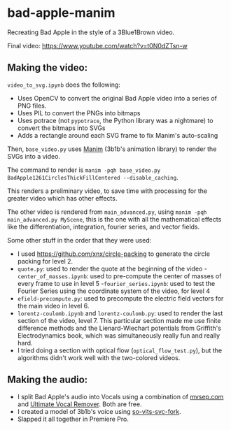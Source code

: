 # bad-apple-manim

Recreating Bad Apple in the style of a 3Blue1Brown video.

Final video: https://www.youtube.com/watch?v=t0N0dZTsn-w

## Making the video:
`video_to_svg.ipynb` does the following:
- Uses OpenCV to convert the original Bad Apple video into a series of PNG files.
- Uses PIL to convert the PNGs into bitmaps
- Uses potrace (not `pypotrace`, the Python library was a nightmare) to convert the bitmaps into SVGs
- Adds a rectangle around each SVG frame to fix Manim's auto-scaling

Then, `base_video.py` uses [Manim](https://github.com/ManimCommunity/manim) (3b1b's animation library) to render the SVGs into a video. 

The command to render is `manim -pqh base_video.py BadApple1261CirclesThickFillCentered --disable_caching`.

This renders a preliminary video, to save time with processing for the greater video which has other effects.

The other video is rendered from `main_advanced.py`, using `manim -pqh main_advanced.py MyScene`, this is the one with all the mathematical effects like the 
differentiation, integration, fourier series, and vector fields.

Some other stuff in the order that they were used:
- I used https://github.com/xnx/circle-packing to generate the circle packing for level 2.
- `quote.py`: used to render the quote at the beginning of the video
-`center_of_masses.ipynb`: used to pre-compute the center of masses of every frame to use in level 5
-`fourier_series.ipynb`: used to test the Fourier Series using the coordinate system of the video, for level 4
- `efield-precompute.py`: used to precompute the electric field vectors for the main video in level 6.
- `lorentz-coulomb.ipynb` and `lorentz-coulomb.py`: used to render the last section of the video, level 7. This particular section made me use finite difference methods and the Lienard-Wiechart potentials from Griffith's Electrodynamics book, which was simultaneously really fun and really hard.
- I tried doing a section with optical flow (`optical_flow_test.py`), but the algorithms didn't work well with the two-colored videos.

## Making the audio:
- I split Bad Apple's audio into Vocals using a combination of [mvsep.com](mvsep.com) and [Ultimate Vocal Remover](https://ultimatevocalremover.com/). Both are free.
- I created a model of 3b1b's voice using [so-vits-svc-fork](https://github.com/voicepaw/so-vits-svc-fork). 
- Slapped it all together in Premiere Pro.